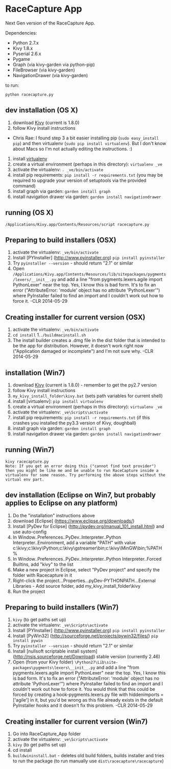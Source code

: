 RaceCapture App
===============

Next Gen version of the RaceCapture App.

Dependencies:
* Python 2.7.x
* Kivy 1.8.x
* Pyserial 2.6.x
* Pygame
* Graph (via kivy-garden via python-pip)
* FileBrowser (via kivy-garden)
* NavigationDrawer (via kivy-garden)

to run:

    python racecapture.py

## dev installation (OS X)

1. download [Kivy](http://kivy.org/#download) (current is 1.8.0)
1. follow Kivy install instructions
- Chris Rae: I found step 3 a bit easier installing pip (`sudo easy_install pip`) and then virtualenv (`sudo pip install virtualenv`). But I don't know about Macs so I'm not actually editing the instructions. :)
1. install [virtualenv](http://www.virtualenv.org)
1. create a virtual environment (perhaps in this directory): `virtualenv _ve`
1. activate the virtualenv: `. _ve/bin/activate`
1. install pip requirements: `pip install -r requirements.txt` (you may be required to upgrade your version of setuptools via the provided command)
1. install graph via garden: `garden install graph`
1. install navigation drawer via garden: `garden install navigationdrawer`

## running (OS X)

    /Applications/Kivy.app/Contents/Resources/script racecapture.py

## Preparing to build installers (OSX)

1. activate the virtualenv: `_ve/bin/activate`
1. Install [PYInstaller] (http://www.pyinstaller.org) `pip install pyinstaller`
1. Try `pyinstaller --version` - should return "2.1" or similar
1. Open `/Applications/Kivy.app/Contents/Resources/lib/sitepackages/pygments/lexers/__init__.py` and add a line "from pygments.lexers.agile import PythonLexer" near the top. Yes, I know this is bad form. It's to fix an error ("AttributeError: 'module' object has no attribute 'PythonLexer'") where PyInstaller failed to find an import and I couldn't work out how to force it. -CLR 2014-05-29

## Creating installer for current version (OSX)

1. activate the virtualenv: `_ve/bin/activate`
1. `cd install`
1.`./buildmacinstall.sh`
1. The install builder creates a .dmg file in the dist folder that is intended to be the app for distribution. However, it doesn't work right now ("Application damaged or incomplete") and I'm not sure why. -CLR 2014-05-29

## installation (Win7)

1. download [Kivy](http://kivy.org/#download) (current is 1.8.0) - remember to get the py2.7 version
1. follow Kivy install instructions
1. `my_kivy_install_folder\kivy.bat` (sets path variables for current shell)
1. install [virtualenv]: `pip install virtualenv`
1. create a virtual environment (perhaps in this directory): `virtualenv _ve`
1. activate the virtualenv: `_ve\Scripts\activate`
1. install pip requirements: `pip install -r requirements.txt` (if this crashes you installed the py3.3 version of Kivy, doughball)
1. install graph via garden: `garden install graph`
1. install navigation drawer via garden: `garden install navigationdrawer`

## running (Win7)

    kivy racecapture.py
	Note: If you get an error doing this ("cannot find text provider") then you might be like me and be unable to run RaceCapture inside a virtualenv for some reason. Try performing the above steps without the virtual env part.

## dev installation (Eclipse on Win7, but probably applies to Eclipse on any platform)

1. Do the "installation" instructions above
1. download [Eclipse] (https://www.eclipse.org/downloads/)
1. Install [PyDev for Eclipse] (http://pydev.org/manual_101_install.html) and use auto-config
1. In Window..Preferences..PyDev..Interpreter..Python Interpreter..Environment, add a variable "PATH" with value c:\kivy;c:\kivy\Python;c:\kivy\gstreamer\bin;c:\kivy\MinGW\bin;%PATH%
1. In Window..Preferences..PyDev..Interpreter..Python Interpreter..Forced Builtins, add "kivy" to the list
1. Make a new project in Eclipse, select "PyDev project" and specify the folder with Racecapture in it
1. Right-click the project...Properties...pyDev-PYTHONPATH...External Libraries - Add source folder, add my_kivy_install_folder\kivy
1. Run the project

## Preparing to build installers (Win7)

1. `kivy` (to get paths set up)
1. activate the virtualenv: `_ve\Scripts\activate`
1. Install [PYInstaller] (http://www.pyinstaller.org) `pip install pyinstaller`
1. Install [PyWin32] (http://sourceforge.net/projects/pywin32/files/) `pip install pywin`
1. Try `pyinstaller --version` - should return "2.1" or similar
1. Install [nullsoft scriptable install system] (http://nsis.sourceforge.net/Download) stable version (currently 2.46)
1. Open (from your Kivy folder) `\Python27\Lib\site-packages\pygments\lexers\__init__.py` and add a line "from pygments.lexers.agile import PythonLexer" near the top. Yes, I know this is bad form. It's to fix an error ("AttributeError: 'module' object has no attribute 'PythonLexer'") where PyInstaller failed to find an import and I couldn't work out how to force it. You would think that this could be forced by creating a hook-pygments.lexers.py file with hiddenimports = ['agile'] in it, but you'd be wrong as this file already exists in the default PyInstaller hooks and it doesn't fix this problem. -CLR 2014-05-29

## Creating installer for current version (Win7)

1. Go into RaceCapture_App folder
1. activate the virtualenv: `_ve\Scripts\activate`
1. `kivy` (to get paths set up)
1. cd install
1. `buildwininstall.bat` - deletes old build folders, builds installer and tries to run the package (to run manually use `dist\racecapture\racecapture`)
